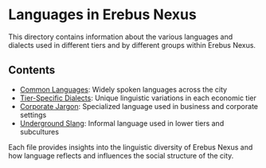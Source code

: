 # Languages in Erebus Nexus

This directory contains information about the various languages and dialects used in different tiers and by different groups within Erebus Nexus.

## Contents

- [Common Languages](common_languages.md): Widely spoken languages across the city
- [Tier-Specific Dialects](tier_specific_dialects.md): Unique linguistic variations in each economic tier
- [Corporate Jargon](corporate_jargon.md): Specialized language used in business and corporate settings
- [Underground Slang](underground_slang.md): Informal language used in lower tiers and subcultures

Each file provides insights into the linguistic diversity of Erebus Nexus and how language reflects and influences the social structure of the city.
